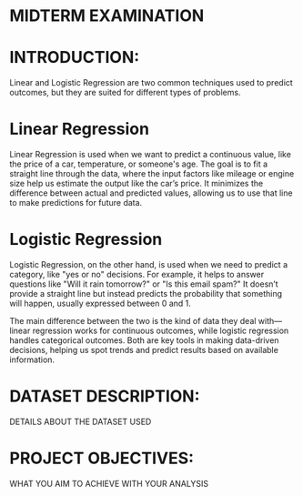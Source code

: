 # MIDTERM EXAMINATION
# INTRODUCTION: 

Linear and Logistic Regression are two common techniques used to predict outcomes, but they are suited for different types of problems.

# Linear Regression
Linear Regression is used when we want to predict a continuous value, like the price of a car, temperature, or someone's age. The goal is to fit a straight line through the data, where the input factors like mileage or engine size help us estimate the output like the car’s price. It minimizes the difference between actual and predicted values, allowing us to use that line to make predictions for future data.
# Logistic Regression 
Logistic Regression, on the other hand, is used when we need to predict a category, like "yes or no" decisions. For example, it helps to answer questions like "Will it rain tomorrow?" or "Is this email spam?" It doesn’t provide a straight line but instead predicts the probability that something will happen, usually expressed between 0 and 1.

The main difference between the two is the kind of data they deal with—linear regression works for continuous outcomes, while logistic regression handles categorical outcomes. Both are key tools in making data-driven decisions, helping us spot trends and predict results based on available information.

# DATASET DESCRIPTION: 
DETAILS ABOUT THE DATASET USED 

# PROJECT OBJECTIVES: 
WHAT YOU AIM TO ACHIEVE WITH YOUR ANALYSIS

